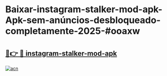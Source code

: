 # Baixar-instagram-stalker-mod-apk-Apk-sem-anúncios-desbloqueado-completamente-2025-#ooaxw

# <h2><a href="https://ainizakaria.my?title=instagram-stalker-mod-apk&ref=24M">🔗👉 🔴 instagram-stalker-mod-apk</a></h2>

[![acn](https://github.com/user-attachments/assets/0f9c940e-d8b0-45ae-aac7-cd30a18b3e1c)](https://ainizakaria.my?title=instagram-stalker-mod-apk&ref=24M)


